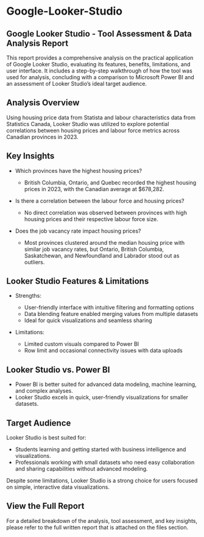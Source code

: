 # Google-Looker-Studio
## Google Looker Studio - Tool Assessment & Data Analysis Report
This report provides a comprehensive analysis on the practical application of Google Looker Studio, evaluating its features, benefits, limitations, and user interface. It includes a step-by-step walkthrough of how the tool was used for analysis, concluding with a comparison to Microsoft Power BI and an assessment of Looker Studio’s ideal target audience.

## Analysis Overview
Using housing price data from Statista and labour characteristics data from Statistics Canada, Looker Studio was utilized to explore potential correlations between housing prices and labour force metrics across Canadian provinces in 2023.

## Key Insights
- Which provinces have the highest housing prices?

  - British Columbia, Ontario, and Quebec recorded the highest housing prices in 2023, with the Canadian average at $678,282.

- Is there a correlation between the labour force and housing prices?
  - No direct correlation was observed between provinces with high housing prices and their respective labour force size.

- Does the job vacancy rate impact housing prices?
  - Most provinces clustered around the median housing price with similar job vacancy rates, but Ontario, British Columbia, Saskatchewan, and Newfoundland and Labrador stood out as outliers.
 
## Looker Studio Features & Limitations
- Strengths:
  - User-friendly interface with intuitive filtering and formatting options
  - Data blending feature enabled merging values from multiple datasets
  - Ideal for quick visualizations and seamless sharing

- Limitations:
  - Limited custom visuals compared to Power BI
  - Row limit and occasional connectivity issues with data uploads

## Looker Studio vs. Power BI
- Power BI is better suited for advanced data modeling, machine learning, and complex analyses.
- Looker Studio excels in quick, user-friendly visualizations for smaller datasets.

## Target Audience
Looker Studio is best suited for:
  - Students learning and getting started with business intelligence and visualizations.
  - Professionals working with small datasets who need easy collaboration and sharing capabilities without advanced modeling.

Despite some limitations, Looker Studio is a strong choice for users focused on simple, interactive data visualizations.

## View the Full Report
For a detailed breakdown of the analysis, tool assessment, and key insights, please refer to the full written report that is attached on the files section. 
